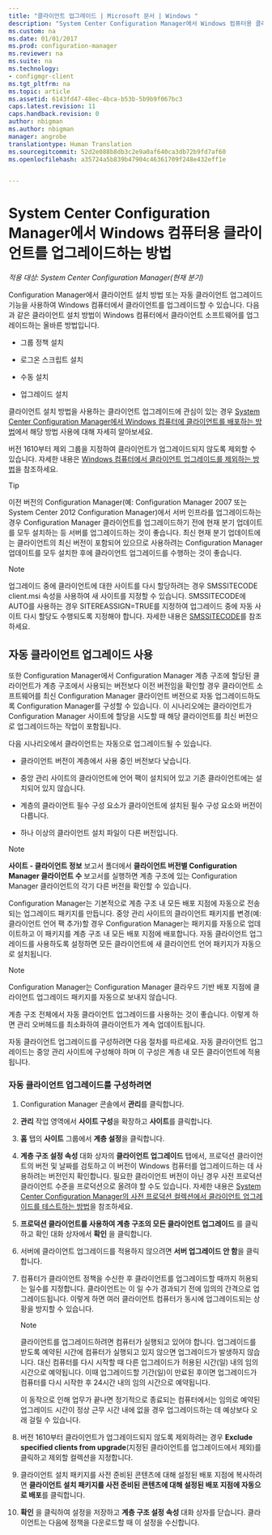 ```yaml
---
title: "클라이언트 업그레이드 | Microsoft 문서 | Windows "
description: "System Center Configuration Manager에서 Windows 컴퓨터용 클라이언트 업그레이드"
ms.custom: na
ms.date: 01/01/2017
ms.prod: configuration-manager
ms.reviewer: na
ms.suite: na
ms.technology:
- configmgr-client
ms.tgt_pltfrm: na
ms.topic: article
ms.assetid: 6143fd47-48ec-4bca-b53b-5b9b9f067bc3
caps.latest.revision: 11
caps.handback.revision: 0
author: nbigman
ms.author: nbigman
manager: angrobe
translationtype: Human Translation
ms.sourcegitcommit: 52d2e088b8db3c2e9a0af640ca3db72b9fd7af60
ms.openlocfilehash: a35724a5b839b47904c46361709f248e432eff1e


---
```

# <a name="how-to-upgrade-clients-for-windows-computers-in-system-center-configuration-manager"></a>System Center Configuration Manager에서 Windows 컴퓨터용 클라이언트를 업그레이드하는 방법

*적용 대상: System Center Configuration Manager(현재 분기)*

Configuration Manager에서 클라이언트 설치 방법 또는 자동 클라이언트 업그레이드 기능을 사용하여 Windows 컴퓨터에서 클라이언트를 업그레이드할 수 있습니다. 다음과 같은 클라이언트 설치 방법이 Windows 컴퓨터에서 클라이언트 소프트웨어를 업그레이드하는 올바른 방법입니다.  

-   그룹 정책 설치  

-   로그온 스크립트 설치  

-   수동 설치  

-   업그레이드 설치  

 클라이언트 설치 방법을 사용하는 클라이언트 업그레이드에 관심이 있는 경우 [System Center Configuration Manager에서 Windows 컴퓨터에 클라이언트를 배포하는 방법](../../../../core/clients/deploy/deploy-clients-to-windows-computers.md)에서 해당 방법 사용에 대해 자세히 알아보세요.

 버전 1610부터 제외 그룹을 지정하여 클라이언트가 업그레이드되지 않도록 제외할 수 있습니다. 자세한 내용은 [Windows 컴퓨터에서 클라이언트 업그레이드를 제외하는 방법](exclude-clients-windows.md)을 참조하세요.  


> [!TIP]  
>  이전 버전의 Configuration Manager\(예: Configuration Manager 2007 또는 System Center 2012 Configuration Manager\)에서 서버 인프라를 업그레이드하는 경우 Configuration Manager 클라이언트를 업그레이드하기 전에 현재 분기 업데이트를 모두 설치하는 등 서버를 업그레이드하는 것이 좋습니다.   최신 현재 분기 업데이트에는 클라이언트의 최신 버전이 포함되어 있으므로 사용하려는 Configuration Manager 업데이트를 모두 설치한 후에 클라이언트 업그레이드를 수행하는 것이 좋습니다.

> [!NOTE]
> 업그레이드 중에 클라이언트에 대한 사이트를 다시 할당하려는 경우 SMSSITECODE client.msi 속성을 사용하여 새 사이트를 지정할 수 있습니다. SMSSITECODE에 AUTO를 사용하는 경우 SITEREASSIGN=TRUE를 지정하여 업그레이드 중에 자동 사이트 다시 할당도 수행되도록 지정해야 합니다. 자세한 내용은 [SMSSITECODE](../../deploy/about-client-installation-properties.md#smssitecode)를 참조하세요.

## <a name="use-automatic-client-upgrade"></a>자동 클라이언트 업그레이드 사용  
 또한 Configuration Manager에서 Configuration Manager 계층 구조에 할당된 클라이언트가 계층 구조에서 사용되는 버전보다 이전 버전임을 확인할 경우 클라이언트 소프트웨어를 최신 Configuration Manager 클라이언트 버전으로 자동 업그레이드하도록 Configuration Manager를 구성할 수 있습니다. 이 시나리오에는 클라이언트가 Configuration Manager 사이트에 할당을 시도할 때 해당 클라이언트를 최신 버전으로 업그레이드하는 작업이 포함됩니다.  

 다음 시나리오에서 클라이언트는 자동으로 업그레이드될 수 있습니다.  

-   클라이언트 버전이 계층에서 사용 중인 버전보다 낮습니다.  

-   중앙 관리 사이트의 클라이언트에 언어 팩이 설치되어 있고 기존 클라이언트에는 설치되어 있지 않습니다.  

-   계층의 클라이언트 필수 구성 요소가 클라이언트에 설치된 필수 구성 요소와 버전이 다릅니다.  

-   하나 이상의 클라이언트 설치 파일이 다른 버전입니다.  

> [!NOTE]  
>  **사이트 - 클라이언트 정보** 보고서 폴더에서 **클라이언트 버전별 Configuration Manager 클라이언트 수** 보고서를 실행하면 계층 구조에 있는 Configuration Manager 클라이언트의 각기 다른 버전을 확인할 수 있습니다.  

 Configuration Manager는 기본적으로 계층 구조 내 모든 배포 지점에 자동으로 전송되는 업그레이드 패키지를 만듭니다. 중앙 관리 사이트의 클라이언트 패키지를 변경(예: 클라이언트 언어 팩 추가)할 경우 Configuration Manager는 패키지를 자동으로 업데이트하고 이 패키지를 계층 구조 내 모든 배포 지점에 배포합니다. 자동 클라이언트 업그레이드를 사용하도록 설정하면 모든 클라이언트에 새 클라이언트 언어 패키지가 자동으로 설치됩니다.  

> [!NOTE]  
>  Configuration Manager는 Configuration Manager 클라우드 기반 배포 지점에 클라이언트 업그레이드 패키지를 자동으로 보내지 않습니다.  

 계층 구조 전체에서 자동 클라이언트 업그레이드를 사용하는 것이 좋습니다. 이렇게 하면 관리 오버헤드를 최소화하여 클라이언트가 계속 업데이트됩니다.  

 자동 클라이언트 업그레이드를 구성하려면 다음 절차를 따르세요. 자동 클라이언트 업그레이드는 중앙 관리 사이트에 구성해야 하며 이 구성은 계층 내 모든 클라이언트에 적용됩니다.  

### <a name="to-configure-automatic-client-upgrades"></a>자동 클라이언트 업그레이드를 구성하려면  

1.  Configuration Manager 콘솔에서 **관리**를 클릭합니다.  

2.  **관리** 작업 영역에서 **사이트 구성**을 확장하고 **사이트**를 클릭합니다.  

3.  **홈** 탭의 **사이트** 그룹에서 **계층 설정**을 클릭합니다.  

4.  **계층 구조 설정 속성** 대화 상자의 **클라이언트 업그레이드** 탭에서, 프로덕션 클라이언트의 버전 및 날짜를 검토하고 이 버전이 Windows 컴퓨터를 업그레이드하는 데 사용하려는 버전인지 확인합니다.  필요한 클라이언트 버전이 아닌 경우 사전 프로덕션 클라이언트 수준을 프로덕션으로 올려야 할 수도 있습니다. 자세한 내용은 [System Center Configuration Manager의 사전 프로덕션 컬렉션에서 클라이언트 업그레이드를 테스트하는 방법](../../../../core/clients/manage/upgrade/test-client-upgrades.md)을 참조하세요.  

5.  **프로덕션 클라이언트를 사용하여 계층 구조의 모든 클라이언트 업그레이드** 를 클릭하고 확인 대화 상자에서 **확인** 을 클릭합니다.  

6.  서버에 클라이언트 업그레이드를 적용하지 않으려면 **서버 업그레이드 안 함**을 클릭합니다.  

7.  컴퓨터가 클라이언트 정책을 수신한 후 클라이언트를 업그레이드할 때까지 허용되는 일수를 지정합니다. 클라이언트는 이 일 수가 경과되기 전에 임의의 간격으로 업그레이드됩니다. 이렇게 하면 여러 클라이언트 컴퓨터가 동시에 업그레이드되는 상황을 방지할 수 있습니다.

    > [!NOTE]
    > 클라이언트를 업그레이드하려면 컴퓨터가 실행되고 있어야 합니다. 업그레이드를 받도록 예약된 시간에 컴퓨터가 실행되고 있지 않으면 업그레이드가 발생하지 않습니다. 대신 컴퓨터를 다시 시작할 때 다른 업그레이드가 허용된 시간(일) 내의 임의 시간으로 예약됩니다. 이때 업그레이드할 기간(일)이 만료된 후이면 업그레이드가 컴퓨터를 다시 시작한 후 24시간 내의 임의 시간으로 예약됩니다.
    >     
    > 이 동작으로 인해 업무가 끝나면 정기적으로 종료되는 컴퓨터에서는 임의로 예약된 업그레이드 시간이 정상 근무 시간 내에 없을 경우 업그레이드하는 데 예상보다 오래 걸릴 수 있습니다.

7. 버전 1610부터 클라이언트가 업그레이드되지 않도록 제외하려는 경우 **Exclude specified clients from upgrade**(지정된 클라이언트를 업그레이드에서 제외)를 클릭하고 제외할 컬렉션을 지정합니다.

8.  클라이언트 설치 패키지를 사전 준비된 콘텐츠에 대해 설정된 배포 지점에 복사하려면 **클라이언트 설치 패키지를 사전 준비된 콘텐츠에 대해 설정된 배포 지점에 자동으로 배포**를 클릭합니다.  

9. **확인** 을 클릭하여 설정을 저장하고 **계층 구조 설정 속성** 대화 상자를 닫습니다. 클라이언트는 다음에 정책을 다운로드할 때 이 설정을 수신합니다.  



<!--HONumber=Jan17_HO1-->


